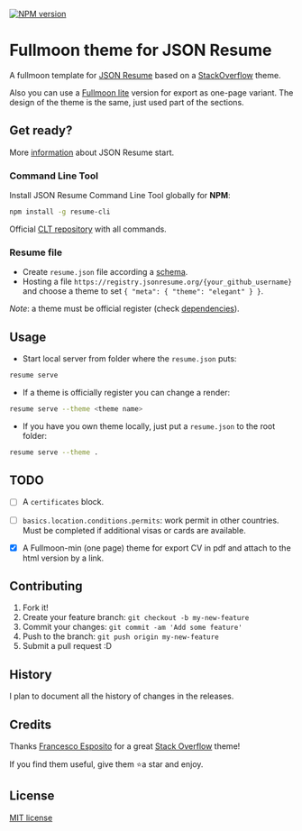 <span class="jsonresume-theme-fullmoon-npmversion"><a href="https://npmjs.org/package/jsonresume-theme-fullmoon" title="View this project on NPM"><img src="https://img.shields.io/npm/v/jsonresume-theme-fullmoon.svg" alt="NPM version" /></a></span>

# Fullmoon theme for JSON Resume

A fullmoon template for [JSON Resume](https://jsonresume.org/) based on a [StackOverflow](https://github.com/phoinixi/jsonresume-theme-stackoverflow) theme.

Also you can use a [Fullmoon lite](https://github.com/IsFilimonov/jsonresume-theme-fullmoon-lite) version for export as one-page variant. The design of the theme is the same, just used part of the sections.

## Get ready?
More [information](https://jsonresume.org/getting-started/) about JSON Resume start.

### Command Line Tool
Install JSON Resume Command Line Tool globally for **NPM**:
```bash
npm install -g resume-cli
```

Official [CLT repository](https://github.com/jsonresume/resume-cli) with all commands.


### Resume file
- Create `resume.json` file according a [schema](https://jsonresume.org/schema/).
- Hosting a file `https://registry.jsonresume.org/{your_github_username}` and choose a theme to set `{ "meta": { "theme": "elegant" } }`. 

*Note*: a theme must be official register (check [dependencies](https://github.com/jsonresume/registry-functions/blob/master/functions/package.json)).


## Usage

- Start local server from folder where the `resume.json` puts:
```bash
resume serve
```

- If a theme is officially register you can change a render:
```bash
resume serve --theme <theme name>
```

- If you have you own theme locally, just put a `resume.json` to the root folder:
```bash
resume serve --theme .
```

## TODO
- [ ] A `certificates` block.
- [ ] `basics.location.conditions.permits`: work permit in other countries. Must be completed if additional visas or cards are available.
- [X] A Fullmoon-min (one page) theme for export CV in pdf and attach to the html version by a link.


## Contributing

1. Fork it!
2. Create your feature branch: `git checkout -b my-new-feature`
3. Commit your changes: `git commit -am 'Add some feature'`
4. Push to the branch: `git push origin my-new-feature`
5. Submit a pull request :D


## History

I plan to document all the history of changes in the releases.


## Credits
Thanks [Francesco Esposito](https://francesco.netlify.com/) for a great [Stack Overflow](https://github.com/phoinixi/jsonresume-theme-stackoverflow) theme!

If you find them useful, give them ⭐a star and enjoy.


## License

[MIT license](https://github.com/IsFilimonov/jsonresume-theme-fullmoon/blob/main/LICENSE)
